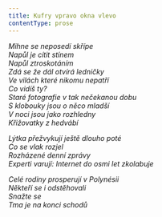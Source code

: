 ```yaml
---
title: Kufry vpravo okna vlevo
contentType: prose
---
```


<section>

_Mihne se neposedí skřípe  
Napůl je cítit stínem  
Napůl ztroskotáním  
Zdá se že dál otvírá ledničky  
Ve vilách které nikomu nepatří  
Co vidíš ty?  
Staré fotografie v tak nečekanou dobu  
S klobouky jsou o něco mladší  
V noci jsou jako rozhledny  
Křižovatky z hedvábí_

</section>

<section>

_Lýtka přežvykují ještě dlouho poté  
Co se vlak rozjel  
Rozházené denní zprávy  
Experti varují: Internet do osmi let zkolabuje_

</section>

<section>

_Celé rodiny prosperují v Polynésii  
Někteří se i odstěhovali  
Snažte se  
Tma je na konci schodů_

</section>
